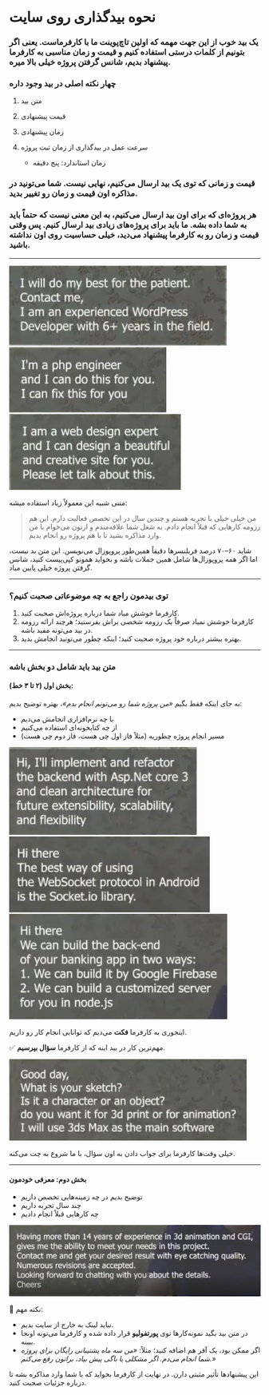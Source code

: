 # نحوه بیدگذاری روی سایت

### یک بید خوب از این جهت مهمه که اولین تاچ‌پوینت ما با کارفرماست. یعنی اگر بتونیم از کلمات درستی استفاده کنیم و قیمت و زمان مناسبی به کارفرما پیشنهاد بدیم، شانس گرفتن پروژه خیلی بالا میره.

### چهار نکته اصلی در بید وجود داره

1. متن بید
2. قیمت پیشنهادی
3. زمان پیشنهادی
4. سرعت عمل در بیدگذاری از زمان ثبت پروژه

   * زمان استاندارد: پنج دقیقه

### قیمت و زمانی که توی یک بید ارسال می‌کنیم، نهایی نیست. شما می‌تونید در مذاکره اون قیمت و زمان رو تغییر بدید.

### هر پروژه‌ای که برای اون بید ارسال می‌کنیم، به این معنی نیست که حتماً باید به شما داده بشه. ما باید برای پروژه‌های زیادی بید ارسال کنیم. پس وقتی قیمت و زمان رو به کارفرما پیشنهاد می‌دید، خیلی حساسیت روی اون نداشته باشید.

---

<div class="flex w-full">
    <img src="./public/E2/1.png" alt="bid1" class="grow">
    <img src="./public/E2/2.png" alt="bid2" class="grow">
    <img src="./public/E2/3.png" alt="bid3" class="grow">
</div>

متنی شبیه این معمولاً زیاد استفاده میشه:

> من خیلی خیلی با تجربه هستم و چندین سال در این تخصص فعالیت دارم. این هم رزومه کارهایی که قبلاً انجام دادم. به شغل شما علاقه‌مندم و ازتون می‌خوام با من وارد مذاکره بشید تا با هم پروژه رو انجام بدیم.

شاید ۶۰–۷۰ درصد فریلنسرها دقیقاً همین‌طور پروپوزال می‌نویسن. این متن بد نیست، اما اگر همه پروپوزال‌ها شامل همین جملات باشه و بخواید همونو کپی‌پیست کنید، شانس گرفتن پروژه خیلی پایین میاد.

---

### توی بیدمون راجع به چه موضوعاتی صحبت کنیم؟

1. کارفرما خوشش میاد شما درباره پروژه‌اش صحبت کنید.
2. کارفرما خوشش نمیاد صرفاً یک رزومه شخصی براش بفرستید؛ هرچند ارائه رزومه در بید می‌تونه مفید باشه.
3. بهتره بیشتر درباره خود پروژه صحبت کنید؛ اینکه چطور می‌تونید انجامش بدید.

---

### متن بید باید شامل دو بخش باشه

#### بخش اول (۲ تا ۳ خط):

به جای اینکه فقط بگیم *«من پروژه شما رو می‌تونم انجام بدم»*، بهتره توضیح بدیم:

* با چه نرم‌افزاری انجامش می‌دیم
* از چه کتابخونه‌ای استفاده می‌کنیم
* مسیر انجام پروژه چطوریه (مثلاً فاز اول چی هست، فاز دوم چی هست)

<div class="flex w-full">
    <img src="./public/E2/4.png" class="grow">
    <img src="./public/E2/5.png" class="grow">
    <img src="./public/E2/6.png" class="grow">
</div>

اینجوری به کارفرما **فکت** می‌دیم که توانایی انجام کار رو داریم.

✅ مهم‌ترین کار در بید اینه که از کارفرما **سؤال بپرسیم**.

<img src="./public/E2/7.png">

خیلی وقت‌ها کارفرما برای جواب دادن به اون سؤال، با ما شروع به چت می‌کنه.

---

#### بخش دوم: معرفی خودمون

* توضیح بدیم در چه زمینه‌هایی تخصص داریم
* چند سال تجربه داریم
* چه کارهایی قبلاً انجام دادیم

<img src="./public/E2/8.png">

📌 نکته مهم:

* نباید لینک به خارج از سایت بدیم.
* در متن بید بگید نمونه‌کارها توی **پورتفولیو** قرار داده شده و کارفرما می‌تونه اونجا ببینه.
* اگر ممکن بود، یک آفر هم اضافه کنید؛ مثلاً:
  *«من سه ماه پشتیبانی رایگان برای پروژه شما انجام می‌دم. اگر مشکلی یا باگی پیش بیاد، براتون رفع می‌کنم.»*

این پیشنهادها تأثیر مثبتی دارن. در نهایت از کارفرما بخواید که با شما وارد مذاکره بشه تا درباره جزئیات صحبت کنید.